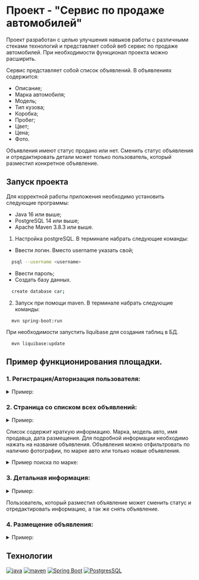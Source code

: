 # Проект - "Сервис по продаже автомобилей"

Проект разработан с целью улучшения навыков работы с различными стеками технологий 
и представляет собой веб сервис по продаже автомобилей.
При необходимости функционал проекта можно расширить.

Сервис представляет собой список объявлений. В объявлениях содержится:

- Описание;
- Марка автомобиля;
- Модель;
- Тип кузова;
- Коробка;
- Пробег;
- Цвет;
- Цена;
- Фото.

Объявления имеют статус продано или нет. Сменить статус объявления и отредактировать детали может
только пользователь, который разместил конкретное объявление.

## Запуск проекта

Для корректной работы приложения необходимо установить следующие программы:

- Java 16 или выше;
- PostgreSQL 14 или выше;
- Apache Maven 3.8.3 или выше.

1. Настройка postgreSQL. В терминале набрать следующие команды:

- Ввести логин. Вместо username указать свой;
```bash
  psql --username <username>
```
- Ввести пароль;
- Создать базу данных.
```bash
  create database car;
```

2. Запуск при помощи maven. В терминале набрать следующие команды:
```
  mvn spring-boot:run
```

При необходимости запустить liquibase для создания таблиц в БД.
```
  mvn liquibase:update
```

## Пример функционирования площадки.

### 1. Регистрация/Авторизация пользователя:

<details>
  <summary>Пример:</summary>
  <img src="docs/reg_1.jpg">
  <img src="docs/reg_2.jpg">
</details>

### 2. Страница со списком всех объявлений:

<details>
  <summary>Пример:</summary>
  <img src="docs/all.jpg">
</details>

Список содержит краткую информацию. Марка, модель авто, имя продавца, дата размещения. Для 
подробной информации необходимо нажать на название объявления.
Объявления можно отфильтровать по наличию фотографии, по марке авто или только новые объявления.

<details>
  <summary>Пример поиска по марке:</summary>
  <img src="docs/make.jpg">
</details>

### 3. Детальная информация:

<details>
  <summary>Пример:</summary>
  <img src="docs/desc_1.jpg">
  <img src="docs/desc_2.jpg">
</details>

Пользователь, который разместил объявление может сменить статус и отредактировать информацию, а 
так же снять объявление.

### 4. Размещение объявления:

<details>
  <summary>Пример:</summary>
  <img src="docs/add_1.jpg">
  <img src="docs/add_2.jpg">
  <img src="docs/add_3.jpg">
  <img src="docs/add_4.jpg">
  <img src="docs/add_5.jpg">
</details>

## Технологии

[![java](https://img.shields.io/badge/java-16-red)](https://www.java.com/)
[![maven](https://img.shields.io/badge/apache--maven-3.8.3-blue)](https://maven.apache.org/)
[![Spring Boot](https://img.shields.io/badge/spring%20boot-2.7.3-brightgreen)](https://spring.io/projects/spring-boot)
[![PostgresSQL](https://img.shields.io/badge/postgreSQL-14-blue)](https://www.postgresql.org/)